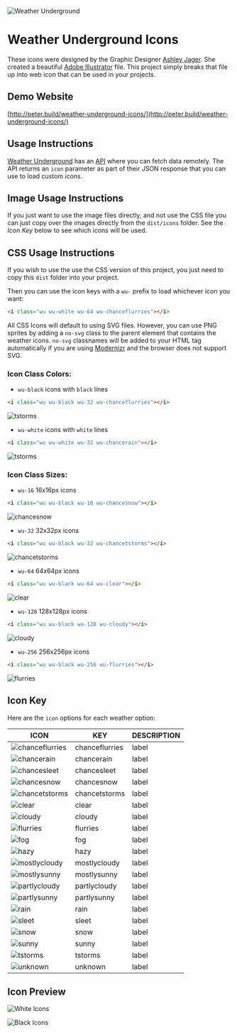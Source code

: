 ![Weather Underground](https://icons.wxug.com/logos/JPG/wundergroundLogo_4c_horz.jpg "Weather Underground")

Weather Underground Icons
======

These icons were designed by the Graphic Designer [Ashley Jager](http://www.ajager.com/#/weather-underground/).  She created a beautiful [Adobe Illustrator](https://dribbble.com/shots/1879422-Weather-Underground-Icons) file. This project simply breaks that file up into web icon that can be used in your projects.

Demo Website
---

[http://peter.build/weather-underground-icons/](http://peter.build/weather-underground-icons/)

Usage Instructions
---

[Weather Underground](https://www.wunderground.com/) has an [API](https://www.wunderground.com/weather/api/d/docs) where you can fetch data remotely.  The API returns an `icon` parameter as part of their JSON response that you can use to load custom icons.

Image Usage Instructions
---

If you just want to use the image files directly, and not use the CSS file you can just copy over the images directly from the `dist/icons` folder.  See the *Icon Key* below to see which icons will be used.

CSS Usage Instructions
---

If you wish to use the use the CSS version of this project, you just need to copy this `dist` folder into your project.

Then you can use the icon keys with a `wu-` prefix to load whichever icon you want:

```html
<i class="wu wu-white wu-64 wu-chanceflurries"></i>
```

All CSS Icons will default to using SVG files.  However, you can use PNG sprites by adding a `no-svg` class to the parent element that contains the weather icons.  `no-svg` classnames will be added to your HTML tag automatically if you are using [Modernizr](https://modernizr.com/) and the browser does not support SVG.

### Icon Class Colors:

* `wu-black` icons with `black` lines

```html
<i class="wu wu-black wu-32 wu-chanceflurries"></i>
```

![tstorms](dist/icons/black/png/32x32/tstorms.png "tstorms")

* `wu-white` icons with `white` lines

```html
<i class="wu wu-white wu-32 wu-chancerain"></i>
```

![tstorms](dist/icons/white/png/32x32/tstorms.png "tstorms")

### Icon Class Sizes:

* `wu-16` 16x16px icons

```html
<i class="wu wu-black wu-16 wu-chancesnow"></i>
```

![chancesnow](dist/icons/black/png/16x16/chancesnow.png "chancesnow")

* `wu-32` 32x32px icons

```html
<i class="wu wu-black wu-32 wu-chancetstorms"></i>
```

![chancetstorms](dist/icons/black/png/32x32/chancetstorms.png "chancetstorms")

* `wu-64` 64x64px icons

```html
<i class="wu wu-black wu-64 wu-clear"></i>
```

![clear](dist/icons/black/png/64x64/clear.png "clear")

* `wu-128` 128x128px icons

```html
<i class="wu wu-black wu-128 wu-cloudy"></i>
```

![cloudy](dist/icons/black/png/128x128/cloudy.png "cloudy")

* `wu-256` 256x256px icons

```html
<i class="wu wu-black wu-256 wu-flurries"></i>
```

![flurries](dist/icons/black/png/256x256/flurries.png "flurries")

Icon Key
---

Here are the `icon` options for each weather option:

ICON | KEY | DESCRIPTION
---- | --- | -----------
![chanceflurries](dist/icons/black/png/32x32/chanceflurries.png "chanceflurries") | chanceflurries | label
![chancerain](dist/icons/black/png/32x32/chancerain.png "chancerain") | chancerain | label
![chancesleet](dist/icons/black/png/32x32/chancesleet.png "chancesleet") | chancesleet | label
![chancesnow](dist/icons/black/png/32x32/chancesnow.png "chancesnow") | chancesnow | label
![chancetstorms](dist/icons/black/png/32x32/chancetstorms.png "chancetstorms") | chancetstorms | label
![clear](dist/icons/black/png/32x32/clear.png "clear") | clear | label
![cloudy](dist/icons/black/png/32x32/cloudy.png "cloudy") | cloudy | label
![flurries](dist/icons/black/png/32x32/flurries.png "flurries") | flurries | label
![fog](dist/icons/black/png/32x32/fog.png "fog") | fog | label
![hazy](dist/icons/black/png/32x32/hazy.png "hazy") | hazy | label
![mostlycloudy](dist/icons/black/png/32x32/mostlycloudy.png "mostlycloudy") | mostlycloudy | label
![mostlysunny](dist/icons/black/png/32x32/mostlysunny.png "mostlysunny") | mostlysunny | label
![partlycloudy](dist/icons/black/png/32x32/partlycloudy.png "partlycloudy") | partlycloudy | label
![partlysunny](dist/icons/black/png/32x32/partlysunny.png "partlysunny") | partlysunny | label
![rain](dist/icons/black/png/32x32/rain.png "rain") | rain | label
![sleet](dist/icons/black/png/32x32/sleet.png "sleet") | sleet | label
![snow](dist/icons/black/png/32x32/snow.png "snow") | snow | label
![sunny](dist/icons/black/png/32x32/sunny.png "sunny") | sunny | label
![tstorms](dist/icons/black/png/32x32/tstorms.png "tstorms") | tstorms | label
![unknown](dist/icons/black/png/32x32/unknown.png "unknown") | unknown | label

Icon Preview
---

![White Icons](dist/icons/white/icon-preview.png "White Icons")

![Black Icons](dist/icons/black/icon-preview.png "Black Icons")
